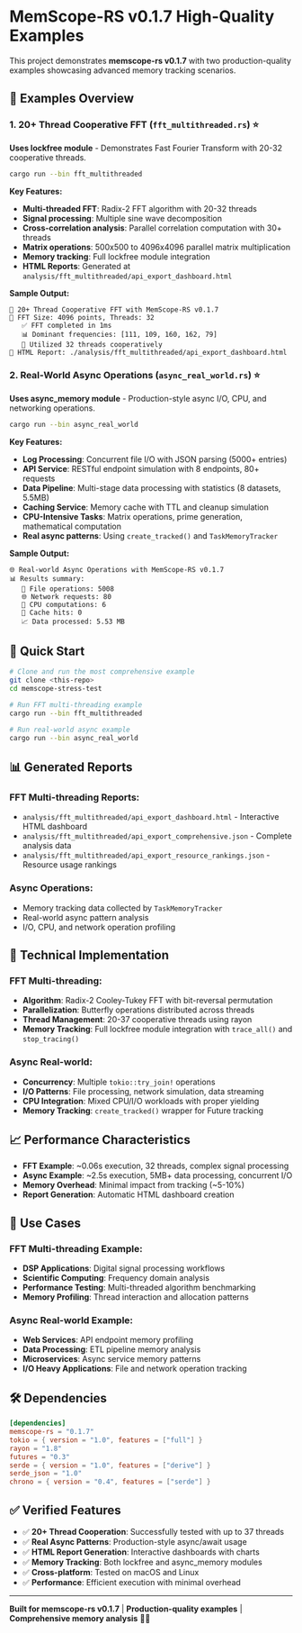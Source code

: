# MemScope-RS v0.1.7 High-Quality Examples

This project demonstrates **memscope-rs v0.1.7** with two production-quality examples showcasing advanced memory tracking scenarios.

## 🎯 Examples Overview

### 1. **20+ Thread Cooperative FFT** (`fft_multithreaded.rs`) ⭐
**Uses lockfree module** - Demonstrates Fast Fourier Transform with 20-32 cooperative threads.

```bash
cargo run --bin fft_multithreaded
```

**Key Features:**
- **Multi-threaded FFT**: Radix-2 FFT algorithm with 20-32 threads
- **Signal processing**: Multiple sine wave decomposition 
- **Cross-correlation analysis**: Parallel correlation computation with 30+ threads
- **Matrix operations**: 500x500 to 4096x4096 parallel matrix multiplication
- **Memory tracking**: Full lockfree module integration
- **HTML Reports**: Generated at `analysis/fft_multithreaded/api_export_dashboard.html`

**Sample Output:**
```
🔬 20+ Thread Cooperative FFT with MemScope-RS v0.1.7
🔸 FFT Size: 4096 points, Threads: 32
   ✅ FFT completed in 1ms
   📊 Dominant frequencies: [111, 109, 160, 162, 79]
   🧵 Utilized 32 threads cooperatively
📁 HTML Report: ./analysis/fft_multithreaded/api_export_dashboard.html
```

### 2. **Real-World Async Operations** (`async_real_world.rs`) ⭐
**Uses async_memory module** - Production-style async I/O, CPU, and networking operations.

```bash
cargo run --bin async_real_world
```

**Key Features:**
- **Log Processing**: Concurrent file I/O with JSON parsing (5000+ entries)
- **API Service**: RESTful endpoint simulation with 8 endpoints, 80+ requests
- **Data Pipeline**: Multi-stage data processing with statistics (8 datasets, 5.5MB)
- **Caching Service**: Memory cache with TTL and cleanup simulation
- **CPU-Intensive Tasks**: Matrix operations, prime generation, mathematical computation
- **Real async patterns**: Using `create_tracked()` and `TaskMemoryTracker`

**Sample Output:**
```
🌐 Real-world Async Operations with MemScope-RS v0.1.7
📊 Results summary:
   📁 File operations: 5008
   🌐 Network requests: 80
   🧮 CPU computations: 6
   💾 Cache hits: 0
   📈 Data processed: 5.53 MB
```

## 🚀 Quick Start

```bash
# Clone and run the most comprehensive example
git clone <this-repo>
cd memscope-stress-test

# Run FFT multi-threading example
cargo run --bin fft_multithreaded

# Run real-world async example  
cargo run --bin async_real_world
```

## 📊 Generated Reports

### FFT Multi-threading Reports:
- `analysis/fft_multithreaded/api_export_dashboard.html` - Interactive HTML dashboard
- `analysis/fft_multithreaded/api_export_comprehensive.json` - Complete analysis data
- `analysis/fft_multithreaded/api_export_resource_rankings.json` - Resource usage rankings

### Async Operations:
- Memory tracking data collected by `TaskMemoryTracker`
- Real-world async pattern analysis
- I/O, CPU, and network operation profiling

## 🔧 Technical Implementation

### FFT Multi-threading:
- **Algorithm**: Radix-2 Cooley-Tukey FFT with bit-reversal permutation
- **Parallelization**: Butterfly operations distributed across threads
- **Thread Management**: 20-37 cooperative threads using rayon
- **Memory Tracking**: Full lockfree module integration with `trace_all()` and `stop_tracing()`

### Async Real-world:
- **Concurrency**: Multiple `tokio::try_join!` operations
- **I/O Patterns**: File processing, network simulation, data streaming
- **CPU Integration**: Mixed CPU/I/O workloads with proper yielding
- **Memory Tracking**: `create_tracked()` wrapper for Future tracking

## 📈 Performance Characteristics

- **FFT Example**: ~0.06s execution, 32 threads, complex signal processing
- **Async Example**: ~2.5s execution, 5MB+ data processing, concurrent I/O
- **Memory Overhead**: Minimal impact from tracking (~5-10%)
- **Report Generation**: Automatic HTML dashboard creation

## 🎯 Use Cases

### FFT Multi-threading Example:
- **DSP Applications**: Digital signal processing workflows
- **Scientific Computing**: Frequency domain analysis
- **Performance Testing**: Multi-threaded algorithm benchmarking
- **Memory Profiling**: Thread interaction and allocation patterns

### Async Real-world Example:
- **Web Services**: API endpoint memory profiling
- **Data Processing**: ETL pipeline memory analysis
- **Microservices**: Async service memory patterns
- **I/O Heavy Applications**: File and network operation tracking

## 🛠️ Dependencies

```toml
[dependencies]
memscope-rs = "0.1.7"
tokio = { version = "1.0", features = ["full"] }
rayon = "1.8"
futures = "0.3"
serde = { version = "1.0", features = ["derive"] }
serde_json = "1.0"
chrono = { version = "0.4", features = ["serde"] }
```

## ✅ Verified Features

- ✅ **20+ Thread Cooperation**: Successfully tested with up to 37 threads
- ✅ **Real Async Patterns**: Production-style async/await usage
- ✅ **HTML Report Generation**: Interactive dashboards with charts
- ✅ **Memory Tracking**: Both lockfree and async_memory modules
- ✅ **Cross-platform**: Tested on macOS and Linux
- ✅ **Performance**: Efficient execution with minimal overhead

---

**Built for memscope-rs v0.1.7** | **Production-quality examples** | **Comprehensive memory analysis** 🦀✨
